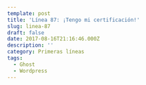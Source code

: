 ```yaml
---
template: post
title: 'Línea 87: ¡Tengo mi certificación!'
slug: linea-87
draft: false
date: 2017-08-16T21:16:46.000Z
description: ''
category: Primeras líneas
tags:
  - Ghost
  - Wordpress
---
```

